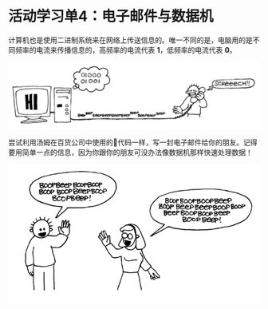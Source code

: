# 活动学习单4：电子邮件与数据机

计算机也是使用二进制系统来在网络上传送信息的。唯一不同的是，电脑用的是不同频率的电流来传播信息的，高频率的电流代表 **1**，低频率的电流代表 **0**。
<center><img src="/img/act1img9.png"/></center>


尝试利用汤姆在百货公司中使用的代码一样，写一封电子邮件给你的朋友。记得要用简单一点的信息，因为你跟你的朋友可没办法像数据机那样快速处理数据！
<center><img src="/img/act1img10.png"/></center>
